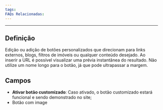 ```yaml
---
tags:
FAQs Relacionadas:
---
```

---
## Definição

Edição ou adição de botões personalizados que direcionam para links externos, blogs, filtros de imóveis ou qualquer conteúdo desejado. Ao inserir a URL é possível visualizar uma prévia instantânea do resultado. Não utilize um nome longo para o botão, já que pode ultrapassar a margem.

## Campos

- **Ativar botão customizado**: Caso ativado, o botão customizado estará funcional e sendo demonstrado no site;
- Botão com image